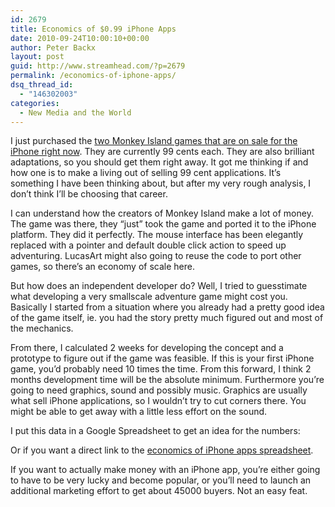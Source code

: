 ```yaml
---
id: 2679
title: Economics of $0.99 iPhone Apps
date: 2010-09-24T10:00:10+00:00
author: Peter Backx
layout: post
guid: http://www.streamhead.com/?p=2679
permalink: /economics-of-iphone-apps/
dsq_thread_id:
  - "146302003"
categories:
  - New Media and the World
---
```

I just purchased the <a title="iPhone Monkey Island Special Edition on sale" href="http://www.joystiq.com/2010/09/17/iphone-monkey-island-special-edition-1-and-2-on-sale/" target="_blank">two Monkey Island games that are on sale for the iPhone right now</a>. They are currently 99 cents each. They are also brilliant adaptations, so you should get them right away. It got me thinking if and how one is to make a living out of selling 99 cent applications. It&#8217;s something I have been thinking about, but after my very rough analysis, I don&#8217;t think I&#8217;ll be choosing that career.

<!--more-->I can understand how the creators of Monkey Island make a lot of money. The game was there, they &#8220;just&#8221; took the game and ported it to the iPhone platform. They did it perfectly. The mouse interface has been elegantly replaced with a pointer and default double click action to speed up adventuring. LucasArt might also going to reuse the code to port other games, so there&#8217;s an economy of scale here.

But how does an independent developer do? Well, I tried to guesstimate what developing a very smallscale adventure game might cost you. Basically I started from a situation where you already had a pretty good idea of the game itself, ie. you had the story pretty much figured out and most of the mechanics.

From there, I calculated 2 weeks for developing the concept and a prototype to figure out if the game was feasible. If this is your first iPhone game, you&#8217;d probably need 10 times the time. From this forward, I think 2 months development time will be the absolute minimum. Furthermore you&#8217;re going to need graphics, sound and possibly music. Graphics are usually what sell iPhone applications, so I wouldn&#8217;t try to cut corners there. You might be able to get away with a little less effort on the sound.

I put this data in a Google Spreadsheet to get an idea for the numbers:



Or if you want a direct link to the <a title="economics of $0.99 iPhone apps" href="https://spreadsheets.google.com/ccc?key=0AimAxoLiivAfdEhjTktyRHRfWGw1RGNSOWM3cW1VZkE&hl=en" target="_blank">economics of iPhone apps spreadsheet</a>.

If you want to actually make money with an iPhone app, you&#8217;re either going to have to be very lucky and become popular, or you&#8217;ll need to launch an additional marketing effort to get about 45000 buyers. Not an easy feat.

<!-- AddThis Advanced Settings generic via filter on the_content -->

<!-- AddThis Share Buttons generic via filter on the_content -->